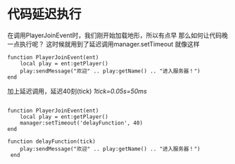 # **代码延迟执行**
在调用PlayerJoinEvent时，我们刚开始加载地形，所以有点早
那么如何让代码晚一点执行呢？
这时候就用到了延迟调用manager.setTimeout
就像这样
~~~
function PlayerJoinEvent(ent)
    local play = ent:getPlayer()
    play:sendMessage("欢迎" .. play:getName() .. "进入服务器！")
end
~~~
加上延迟调用，延迟40刻(tick)
*1tick=0.05s=50ms*
~~~

function PlayerJoinEvent(ent)
    local play = ent:getPlayer()
    manager:setTimeout('delayFunction', 40)
end

function delayFunction(tick)
    play:sendMessage("欢迎" .. play:getName() .. "进入服务器！")
 end
~~~